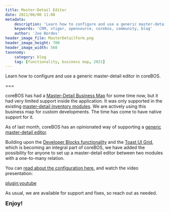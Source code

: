 ```yaml
---
title: Master-Detail Editor
date: 2021/06/06 11:08
metadata:
    description: 'Learn how to configure and use a generic master-detail editor in coreBOS.'
    keywords: 'CRM, vtiger, opensource, corebos, community, blog'
    author: 'Joe Bordes'
header_image_file: MasterDetailForm.png
header_image_height: 700
header_image_width: 560
taxonomy:
    category: blog
    tag: [functionality, business map, 2021]
---
```


Learn how to configure and use a generic master-detail editor in coreBOS.

===

coreBOS has had a [Master-Detail Business Map](https://corebos.com/documentation/doku.php?noprocess=1&id=en:adminmanual:businessmappings:masterdetailmapping) for some time now, but it had very limited support inside the application. It was only supported in the existing [master-detail inventory modules](https://corebos.com/documentation/doku.php?noprocess=1&id=en:adminmanual:businessmappings:masterdetailmapping#master_detail_on_inventory_modules). We are actively using this business map for custom developments. The time has come to have native support for it.

As of last month, coreBOS has an opinionated way of supporting a [generic master-detail editor](https://en.wikipedia.org/wiki/Master%E2%80%93detail_interface).

Building upon the [Developer Blocks functionality](https://corebos.com/documentation/doku.php?noprocess=1&id=en:devel:add_special_block&#developer_blocks) and the [Toast UI Grid](https://ui.toast.com/tui-grid), which is becoming an integral part of coreBOS, we have added the possibility for anyone to set up a master-detail editor between two modules with a one-to-many relation.

You can [read about the configuration here.](https://corebos.com/documentation/doku.php?noprocess=1&id=en:adminmanual:businessmappings:masterdetailmapping#generic_master_detail) and watch the video presentation:

[plugin:youtube](https://youtu.be/pb05jH-HeBA)

As usual, we are available for support and fixes, so reach out as needed.

**<span style="font-size:large">Enjoy!</span>**
